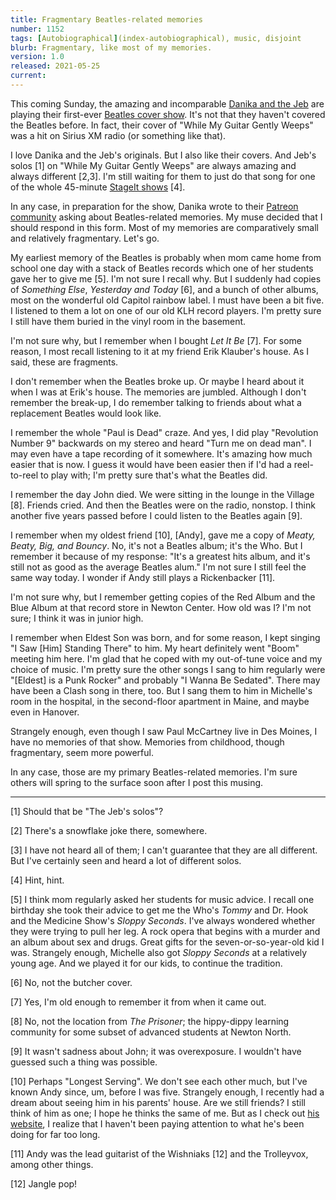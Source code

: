 ```yaml
---
title: Fragmentary Beatles-related memories
number: 1152
tags: [Autobiographical](index-autobiographical), music, disjoint
blurb: Fragmentary, like most of my memories.
version: 1.0
released: 2021-05-25
current: 
---
```

This coming Sunday, the amazing and incomparable [Danika and the
Jeb](https://danikaandthejeb.com) are playing their first-ever
[Beatles cover
show](https://www.stageit.com/danika_the_jeb/the_beatles_1968_1970_one_show_only/98258).
It's not that they haven't covered the Beatles before.  In fact,
their cover of "While My Guitar Gently Weeps" was a hit on Sirius
XM radio (or something like that).

I love Danika and the Jeb's originals.  But I also like their covers.
And Jeb's solos [1] on "While My Guitar Gently Weeps" are always amazing
and always different [2,3].  I'm still waiting for them to just do
that song for one of the whole 45-minute [StageIt
shows](https://www.stageit.com/danikaandthejeb) [4].

In any case, in preparation for the show, Danika wrote to their
[Patreon community](https://www.patreon.com/danikaandthejeb/posts)
asking about Beatles-related memories.  My muse decided that I should
respond in this form.  Most of my memories are comparatively small
and relatively fragmentary.  Let's go.

My earliest memory of the Beatles is probably when mom came home
from school one day with a stack of Beatles records which one of
her students gave her to give me [5].   I'm not sure I recall why.  But
I suddenly had copies of _Something Else_, _Yesterday and Today_
[6], and a bunch of other albums, most on the wonderful old Capitol
rainbow label.  I must have been a bit five.  I listened to them a
lot on one of our old KLH record players.  I'm pretty sure I still
have them buried in the vinyl room in the basement.

I'm not sure why, but I remember when I bought _Let It Be_ [7].  For
some reason, I most recall listening to it at my friend Erik Klauber's
house.  As I said, these are fragments.

I don't remember when the Beatles broke up.  Or maybe I heard about
it when I was at Erik's house.  The memories are jumbled.  Although
I don't remember the break-up, I do remember talking to friends about
what a replacement Beatles would look like.

I remember the whole "Paul is Dead" craze.  And yes, I did play
"Revolution Number 9" backwards on my stereo and heard "Turn me
on dead man".  I may even have a tape recording of it somewhere.
It's amazing how much easier that is now.  I guess it would have
been easier then if I'd had a reel-to-reel to play with; I'm
pretty sure that's what the Beatles did.

I remember the day John died.  We were sitting in the lounge in
the Village [8].  Friends cried.  And then the Beatles were on the
radio, nonstop.  I think another five years passed before I could
listen to the Beatles again [9].

I remember when my oldest friend [10], [Andy], gave me a copy of
_Meaty, Beaty, Big, and Bouncy_.  No, it's not a Beatles album;
it's the Who.  But I remember it because of my response: "It's a
greatest hits album, and it's still not as good as the average
Beatles alum." I'm not sure I still feel the same way today.  I
wonder if Andy still plays a Rickenbacker [11].

I'm not sure why, but I remember getting copies of the Red Album
and the Blue Album at that record store in Newton Center.  How old
was I?  I'm not sure; I think it was in junior high.

I remember when Eldest Son was born, and for some reason, I kept
singing "I Saw [Him] Standing There" to him.  My heart definitely
went "Boom" meeting him here.  I'm glad that he coped with my
out-of-tune voice and my choice of music.  I'm pretty sure the other
songs I sang to him regularly were "[Eldest] is a Punk Rocker" and
probably "I Wanna Be Sedated".  There may have been a Clash song
in there, too.  But I sang them to him in Michelle's room in the
hospital, in the second-floor apartment in Maine, and maybe even
in Hanover.

Strangely enough, even though I saw Paul McCartney live in Des Moines,
I have no memories of that show.  Memories from childhood, though
fragmentary, seem more powerful.

In any case, those are my primary Beatles-related memories.  I'm sure
others will spring to the surface soon after I post this musing.

---

[1] Should that be "The Jeb's solos"?

[2] There's a snowflake joke there, somewhere.

[3] I have not heard all of them; I can't guarantee that they are all
different.  But I've certainly seen and heard a lot of different 
solos.

[4] Hint, hint.

[5] I think mom regularly asked her students for music advice.  I
recall one birthday she took their advice to get me the Who's _Tommy_
and Dr. Hook and the Medicine Show's _Sloppy Seconds_.  I've always
wondered whether they were trying to pull her leg.  A rock opera that
begins with a murder and an album about sex and drugs.  Great gifts
for the seven-or-so-year-old kid I was.  Strangely enough, Michelle
also got _Sloppy Seconds_ at a relatively young age.  And we played
it for our kids, to continue the tradition.

[6] No, not the butcher cover.

[7] Yes, I'm old enough to remember it from when it came out.

[8] No, not the location from _The Prisoner_; the hippy-dippy learning
community for some subset of advanced students at Newton North.

[9] It wasn't sadness about John; it was overexposure.  I wouldn't
have guessed such a thing was possible.

[10] Perhaps "Longest Serving".  We don't see each other much, but I've
known Andy since, um, before I was five.  Strangely enough, I recently
had a dream about seeing him in his parents' house.  Are we still friends?
I still think of  him as one; I hope he thinks the same of me.  But
as I check out [his website](http://www.andrewchalfen.com), I realize
that I haven't been paying attention to what he's been doing for far
too long.

[11] Andy was the lead guitarist of the Wishniaks [12] and the
Trolleyvox, among other things.

[12] Jangle pop!
